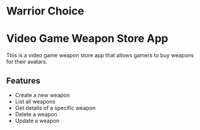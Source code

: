 # Warrior Choice
# Video Game Weapon Store App

This is a video game weapon store app that allows gamers to buy weapons for their avatars.

## Features

- Create a new weapon
- List all weapons
- Get details of a specific weapon
- Delete a weapon
- Update a weapon

